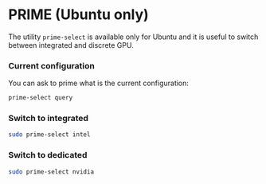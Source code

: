 # PRIME (Ubuntu only)

The utility `prime-select` is available only for Ubuntu and it is useful to switch between integrated and discrete GPU.

### Current configuration

You can ask to prime what is the current configuration:

```bash
prime-select query
```

### Switch to integrated

```bash
sudo prime-select intel
```

### Switch to dedicated

```bash
sudo prime-select nvidia
```